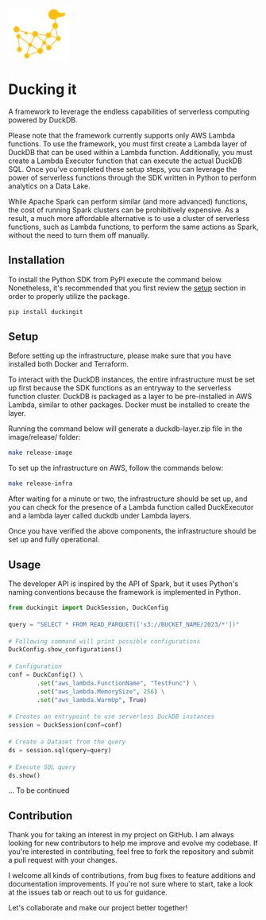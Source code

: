![logo](logo.png)
# Ducking it

A framework to leverage the endless capabilities of serverless computing powered by DuckDB.

Please note that the framework currently supports only AWS Lambda functions. To use the framework, you must first create a Lambda layer of DuckDB that can be used within a Lambda function. Additionally, you must create a Lambda Executor function that can execute the actual DuckDB SQL. Once you've completed these setup steps, you can leverage the power of serverless functions through the SDK written in Python to perform analytics on a Data Lake.

While Apache Spark can perform similar (and more advanced) functions, the cost of running Spark clusters can be prohibitively expensive. As a result, a much more affordable alternative is to use a cluster of serverless functions, such as Lambda functions, to perform the same actions as Spark, without the need to turn them off manually.

## Installation
To install the Python SDK from PyPI execute the command below. Nonetheless, it's recommended that you first review the [setup](/README.md#setup) section in order to properly utilize the package.

```bash
pip install duckingit
```

## Setup
Before setting up the infrastructure, please make sure that you have installed both Docker and Terraform.

To interact with the DuckDB instances, the entire infrastructure must be set up first because the SDK functions as an entryway to the serverless function cluster. DuckDB is packaged as a layer to be pre-installed in AWS Lambda, similar to other packages. Docker must be installed to create the layer.

Running the command below will generate a duckdb-layer.zip file in the image/release/ folder:
```bash
make release-image
```

To set up the infrastructure on AWS, follow the commands below:
```bash
make release-infra
```

After waiting for a minute or two, the infrastructure should be set up, and you can check for the presence of a Lambda function called DuckExecutor and a lambda layer called duckdb under Lambda layers.

Once you have verified the above components, the infrastructure should be set up and fully operational.

## Usage
The developer API is inspired by the API of Spark, but it uses Python's naming conventions because the framework is implemented in Python.

```python
from duckingit import DuckSession, DuckConfig

query = "SELECT * FROM READ_PARQUET(['s3://BUCKET_NAME/2023/*'])"

# Following command will print possible configurations
DuckConfig.show_configurations()

# Configuration
conf = DuckConfig() \
        .set("aws_lambda.FunctionName", "TestFunc") \
        .set("aws_lambda.MemorySize", 256) \
        .set("aws_lambda.WarmUp", True)

# Creates an entrypoint to use serverless DuckDB instances
session = DuckSession(conf=conf)

# Create a Dataset from the query
ds = session.sql(query=query)

# Execute SQL query
ds.show()
```

... To be continued

## Contribution
Thank you for taking an interest in my project on GitHub. I am always looking for new contributors to help me improve and evolve my codebase. If you're interested in contributing, feel free to fork the repository and submit a pull request with your changes.

I welcome all kinds of contributions, from bug fixes to feature additions and documentation improvements. If you're not sure where to start, take a look at the issues tab or reach out to us for guidance.

Let's collaborate and make our project better together!
